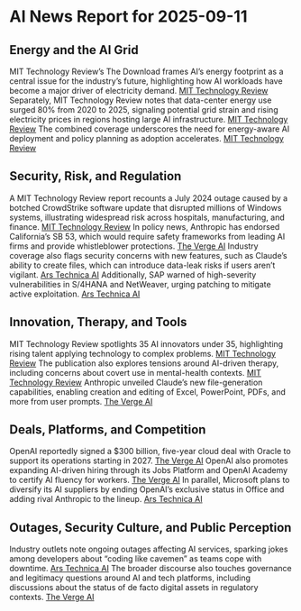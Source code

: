 # AI News Report for 2025-09-11

## Energy and the AI Grid
MIT Technology Review’s The Download frames AI’s energy footprint as a central issue for the industry’s future, highlighting how AI workloads have become a major driver of electricity demand. [MIT Technology Review](https://www.technologyreview.com/2025/09/10/1123489/the-download-ais-energy-future/) Separately, MIT Technology Review notes that data-center energy use surged 80% from 2020 to 2025, signaling potential grid strain and rising electricity prices in regions hosting large AI infrastructure. [MIT Technology Review](https://www.technologyreview.com/2025/09/09/1123404/ai-grid-help/) The combined coverage underscores the need for energy-aware AI deployment and policy planning as adoption accelerates. [MIT Technology Review](https://www.technologyreview.com/2025/09/10/1123489/the-download-ais-energy-future/)

## Security, Risk, and Regulation
A MIT Technology Review report recounts a July 2024 outage caused by a botched CrowdStrike software update that disrupted millions of Windows systems, illustrating widespread risk across hospitals, manufacturing, and finance. [MIT Technology Review](https://www.technologyreview.com/2025/09/09/1123083/adapting-to-new-threat-management/) In policy news, Anthropic has endorsed California’s SB 53, which would require safety frameworks from leading AI firms and provide whistleblower protections. [The Verge AI](https://www.anthropic.com/news/anthropic-is-endorsing-sb-53) Industry coverage also flags security concerns with new features, such as Claude’s ability to create files, which can introduce data-leak risks if users aren’t vigilant. [Ars Technica AI](https://arstechnica.com/information-technology/2025/09/anthropics-new-claude-feature-can-leak-data-users-told-to-monitor-chats-closely/) Additionally, SAP warned of high-severity vulnerabilities in S/4HANA and NetWeaver, urging patching to mitigate active exploitation. [Ars Technica AI](https://arstechnica.com/security/2025/09/as-hackers-exploit-one-high-severity-sap-flaw-company-warns-of-3-more/)

## Innovation, Therapy, and Tools
MIT Technology Review spotlights 35 AI innovators under 35, highlighting rising talent applying technology to complex problems. [MIT Technology Review](https://www.technologyreview.com/2025/09/09/1123447/the-download-meet-our-ai-innovators-and-what-happens-when-therapists-use-ai-covertly/) The publication also explores tensions around AI-driven therapy, including concerns about covert use in mental-health contexts. [MIT Technology Review](https://www.technologyreview.com/2025/09/09/1123447/the-download-meet-our-ai-innovators-and-what-happens-when-therapists-use-ai-covertly/) Anthropic unveiled Claude’s new file-generation capabilities, enabling creation and editing of Excel, PowerPoint, PDFs, and more from user prompts. [The Verge AI](https://www.anthropic.com/news/create-files)

## Deals, Platforms, and Competition
OpenAI reportedly signed a $300 billion, five-year cloud deal with Oracle to support its operations starting in 2027. [The Verge AI](https://www.theverge.com/ai-artificial-intelligence/776170/oracle-openai-300-billion-contract-project-stargate) OpenAI also promotes expanding AI-driven hiring through its Jobs Platform and OpenAI Academy to certify AI fluency for workers. [The Verge AI](https://openai.com/index/expanding-economic-opportunity-with-ai/) In parallel, Microsoft plans to diversify its AI suppliers by ending OpenAI’s exclusive status in Office and adding rival Anthropic to the lineup. [Ars Technica AI](https://arstechnica.com/ai/2025/09/report-microsoft-taps-rival-anthropics-ai-for-office-after-it-beats-openai-at-some-tasks/)

## Outages, Security Culture, and Public Perception
Industry outlets note ongoing outages affecting AI services, sparking jokes among developers about “coding like cavemen” as teams cope with downtime. [Ars Technica AI](https://arstechnica.com/ai/2025/09/developers-joke-about-coding-like-cavemen-as-ai-service-suffers-major-outage/) The broader discourse also touches governance and legitimacy questions around AI and tech platforms, including discussions about the status of de facto digital assets in regulatory contexts. [The Verge AI](https://www.cnn.com/2025/03/30/politics/doge-lawsuits-elon-musk-role)